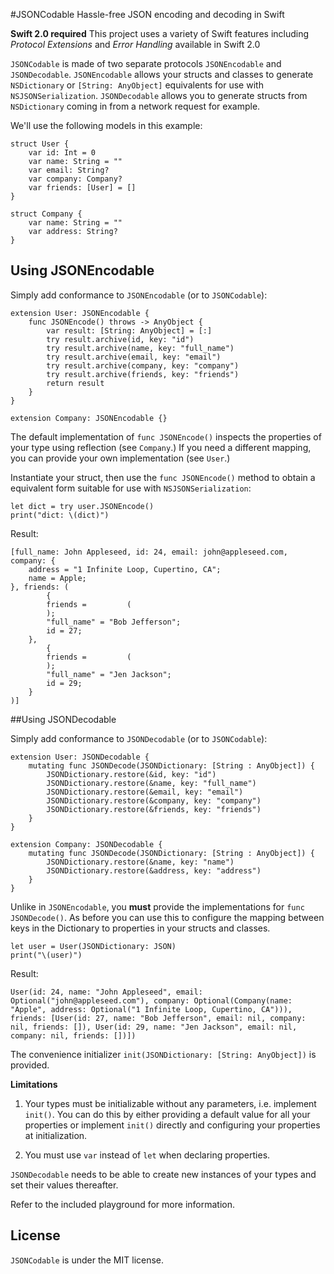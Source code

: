 #JSONCodable
Hassle-free JSON encoding and decoding in Swift

**Swift 2.0 required**
This project uses a variety of Swift features including *Protocol Extensions* and *Error Handling* available in Swift 2.0

`JSONCodable` is made of two separate protocols `JSONEncodable` and `JSONDecodable`.
`JSONEncodable` allows your structs and classes to generate `NSDictionary` or `[String: AnyObject]` equivalents for use with `NSJSONSerialization`.
`JSONDecodable` allows you to generate structs from `NSDictionary` coming in from a network request for example.

We'll use the following models in this example:
```
struct User {
    var id: Int = 0
    var name: String = ""
    var email: String?
    var company: Company?
    var friends: [User] = []
}

struct Company {
    var name: String = ""
    var address: String?
}
```

## Using JSONEncodable

Simply add conformance to `JSONEncodable` (or to `JSONCodable`):

```
extension User: JSONEncodable {
    func JSONEncode() throws -> AnyObject {
        var result: [String: AnyObject] = [:]
        try result.archive(id, key: "id")
        try result.archive(name, key: "full_name")
        try result.archive(email, key: "email")
        try result.archive(company, key: "company")
        try result.archive(friends, key: "friends")
        return result
    }
}

extension Company: JSONEncodable {}
```

The default implementation of `func JSONEncode()` inspects the properties of your type using reflection (see `Company`.) If you need a different mapping, you can provide your own implementation (see `User`.)

Instantiate your struct, then use the `func JSONEncode()` method to obtain a equivalent form suitable for use with `NSJSONSerialization`:
```
let dict = try user.JSONEncode()
print("dict: \(dict)")
```

Result:
```
[full_name: John Appleseed, id: 24, email: john@appleseed.com, company: {
    address = "1 Infinite Loop, Cupertino, CA";
    name = Apple;
}, friends: (
        {
        friends =         (
        );
        "full_name" = "Bob Jefferson";
        id = 27;
    },
        {
        friends =         (
        );
        "full_name" = "Jen Jackson";
        id = 29;
    }
)]
```

##Using JSONDecodable

Simply add conformance to `JSONDecodable` (or to `JSONCodable`):
```
extension User: JSONDecodable {
    mutating func JSONDecode(JSONDictionary: [String : AnyObject]) {
        JSONDictionary.restore(&id, key: "id")
        JSONDictionary.restore(&name, key: "full_name")
        JSONDictionary.restore(&email, key: "email")
        JSONDictionary.restore(&company, key: "company")
        JSONDictionary.restore(&friends, key: "friends")
    }
}

extension Company: JSONDecodable {
    mutating func JSONDecode(JSONDictionary: [String : AnyObject]) {
        JSONDictionary.restore(&name, key: "name")
        JSONDictionary.restore(&address, key: "address")
    }
}
```

Unlike in `JSONEncodable`, you **must** provide the implementations for `func JSONDecode()`.
As before you can use this to configure the mapping between keys in the Dictionary to properties in your structs and classes.

```
let user = User(JSONDictionary: JSON)
print("\(user)")
```

Result:
```
User(id: 24, name: "John Appleseed", email: Optional("john@appleseed.com"), company: Optional(Company(name: "Apple", address: Optional("1 Infinite Loop, Cupertino, CA"))), friends: [User(id: 27, name: "Bob Jefferson", email: nil, company: nil, friends: []), User(id: 29, name: "Jen Jackson", email: nil, company: nil, friends: [])])
```

The convenience initializer `init(JSONDictionary: [String: AnyObject])` is provided.


**Limitations**

1. Your types must be initializable without any parameters, i.e. implement `init()`. You can do this by either providing a default value for all your properties or implement `init()` directly and configuring your properties at initialization.

2. You must use `var` instead of `let` when declaring properties.

`JSONDecodable` needs to be able to create new instances of your types and set their values thereafter.

Refer to the included playground for more information.

## License

`JSONCodable` is under the MIT license.
